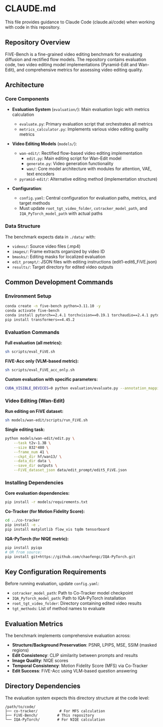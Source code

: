 # CLAUDE.md

This file provides guidance to Claude Code (claude.ai/code) when working with code in this repository.

## Repository Overview

FiVE-Bench is a fine-grained video editing benchmark for evaluating diffusion and rectified flow models. The repository contains evaluation code, two video editing model implementations (Pyramid-Edit and Wan-Edit), and comprehensive metrics for assessing video editing quality.

## Architecture

### Core Components

- **Evaluation System** (`evaluation/`): Main evaluation logic with metrics calculation
  - `evaluate.py`: Primary evaluation script that orchestrates all metrics
  - `metrics_calculator.py`: Implements various video editing quality metrics
  
- **Video Editing Models** (`models/`):
  - `wan-edit/`: Rectified flow-based video editing implementation
    - `edit.py`: Main editing script for Wan-Edit model
    - `generate.py`: Video generation functionality
    - `wan/`: Core model architecture with modules for attention, VAE, text encoders
  - `pyramid-edit/`: Alternative editing method (implementation structure)

- **Configuration**: 
  - `config.yaml`: Central configuration for evaluation paths, metrics, and target methods
  - Must update `root_tgt_video_folder`, `cotracker_model_path`, and `IQA_PyTorch_model_path` with actual paths

### Data Structure

The benchmark expects data in `./data/` with:
- `videos/`: Source video files (.mp4)
- `images/`: Frame extracts organized by video ID
- `bmasks/`: Editing masks for localized evaluation
- `edit_prompt/`: JSON files with editing instructions (edit1-edit6_FiVE.json)
- `results/`: Target directory for edited video outputs

## Common Development Commands

### Environment Setup
```bash
conda create -n five-bench python=3.11.10 -y
conda activate five-bench
conda install pytorch==2.4.1 torchvision==0.19.1 torchaudio==2.4.1 pytorch-cuda=12.1 -c pytorch -c nvidia
pip install transformers==4.45.2
```

### Evaluation Commands

**Full evaluation (all metrics):**
```bash
sh scripts/eval_FiVE.sh
```

**FiVE-Acc only (VLM-based metric):**
```bash
sh scripts/eval_FiVE_acc_only.sh
```

**Custom evaluation with specific parameters:**
```bash
CUDA_VISIBLE_DEVICES=0 python evaluation/evaluate.py --annotation_mapping_files "data/edit_prompt/edit5_FiVE.json" --tgt_methods "8_Wan_Edit"
```

### Video Editing (Wan-Edit)

**Run editing on FiVE dataset:**
```bash
sh models/wan-edit/scripts/run_FiVE.sh
```

**Single editing task:**
```bash
python models/wan-edit/edit.py \
    --task t2v-1.3B \
    --size 832*480 \
    --frame_num 41 \
    --ckpt_dir hf/wan13/ \
    --data_dir data \
    --save_dir outputs \
    --FiVE_dataset_json data/edit_prompt/edit5_FiVE.json
```

### Installing Dependencies

**Core evaluation dependencies:**
```bash
pip install -r models/requirements.txt
```

**Co-Tracker (for Motion Fidelity Score):**
```bash
cd ../co-tracker
pip install -e .
pip install matplotlib flow_vis tqdm tensorboard
```

**IQA-PyTorch (for NIQE metric):**
```bash
pip install pyiqa
# OR from source:
pip install git+https://github.com/chaofengc/IQA-PyTorch.git
```

## Key Configuration Requirements

Before running evaluation, update `config.yaml`:
- `cotracker_model_path`: Path to Co-Tracker model checkpoint
- `IQA_PyTorch_model_path`: Path to IQA-PyTorch installation  
- `root_tgt_video_folder`: Directory containing edited video results
- `tgt_methods`: List of method names to evaluate

## Evaluation Metrics

The benchmark implements comprehensive evaluation across:
- **Structure/Background Preservation**: PSNR, LPIPS, MSE, SSIM (masked regions)
- **Edit Consistency**: CLIP similarity between prompts and results
- **Image Quality**: NIQE scores
- **Temporal Consistency**: Motion Fidelity Score (MFS) via Co-Tracker
- **Edit Success**: FiVE-Acc using VLM-based question answering

## Directory Dependencies

The evaluation system expects this directory structure at the code level:
```
/path/to/code/
├── co-tracker/          # For MFS calculation
├── FiVE-Bench/         # This repository
└── IQA-PyTorch/        # For NIQE calculation
```